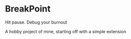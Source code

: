 # BreakPoint
Hit pause. Debug your burnout

A hobby project of mine, starting off with a simple extension
